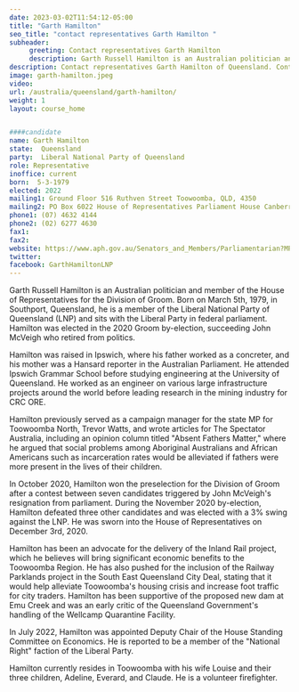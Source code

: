 ```yaml
---
date: 2023-03-02T11:54:12-05:00
title: "Garth Hamilton"
seo_title: "contact representatives Garth Hamilton "
subheader:
     greeting: Contact representatives Garth Hamilton
     description: Garth Russell Hamilton is an Australian politician and member of the House of Representatives for the Division of Groom.
description: Contact representatives Garth Hamilton of Queensland. Contact information for Garth Hamilton includes email address, phone number, and mailing address.
image: garth-hamilton.jpeg
video:
url: /australia/queensland/garth-hamilton/
weight: 1
layout: course_home


####candidate
name: Garth Hamilton
state:	Queensland
party:	Liberal National Party of Queensland
role: Representative
inoffice: current
born:  5-3-1979
elected: 2022
mailing1: Ground Floor 516 Ruthven Street Toowoomba, QLD, 4350
mailing2: PO Box 6022 House of Representatives Parliament House Canberra ACT 2600
phone1:	(07) 4632 4144
phone2: (02) 6277 4630
fax1:
fax2:
website: https://www.aph.gov.au/Senators_and_Members/Parliamentarian?MPID=291387
twitter:
facebook: GarthHamiltonLNP
---
```


Garth Russell Hamilton is an Australian politician and member of the House of Representatives for the Division of Groom. Born on March 5th, 1979, in Southport, Queensland, he is a member of the Liberal National Party of Queensland (LNP) and sits with the Liberal Party in federal parliament. Hamilton was elected in the 2020 Groom by-election, succeeding John McVeigh who retired from politics.

Hamilton was raised in Ipswich, where his father worked as a concreter, and his mother was a Hansard reporter in the Australian Parliament. He attended Ipswich Grammar School before studying engineering at the University of Queensland. He worked as an engineer on various large infrastructure projects around the world before leading research in the mining industry for CRC ORE.

Hamilton previously served as a campaign manager for the state MP for Toowoomba North, Trevor Watts, and wrote articles for The Spectator Australia, including an opinion column titled "Absent Fathers Matter," where he argued that social problems among Aboriginal Australians and African Americans such as incarceration rates would be alleviated if fathers were more present in the lives of their children.

In October 2020, Hamilton won the preselection for the Division of Groom after a contest between seven candidates triggered by John McVeigh's resignation from parliament. During the November 2020 by-election, Hamilton defeated three other candidates and was elected with a 3% swing against the LNP. He was sworn into the House of Representatives on December 3rd, 2020.

Hamilton has been an advocate for the delivery of the Inland Rail project, which he believes will bring significant economic benefits to the Toowoomba Region. He has also pushed for the inclusion of the Railway Parklands project in the South East Queensland City Deal, stating that it would help alleviate Toowoomba's housing crisis and increase foot traffic for city traders. Hamilton has been supportive of the proposed new dam at Emu Creek and was an early critic of the Queensland Government's handling of the Wellcamp Quarantine Facility.

In July 2022, Hamilton was appointed Deputy Chair of the House Standing Committee on Economics. He is reported to be a member of the "National Right" faction of the Liberal Party.

Hamilton currently resides in Toowoomba with his wife Louise and their three children, Adeline, Everard, and Claude. He is a volunteer firefighter.